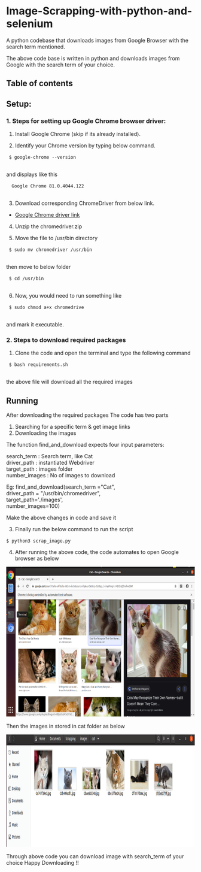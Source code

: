 # Image-Scrapping-with-python-and-selenium
A python codebase that downloads images from Google Browser with the search term mentioned.

The above code base is written in python and downloads images from Google with the search term of your choice.

## Table of contents

## Setup:

### 1. Steps for setting up Google Chrome browser driver:

1. Install Google Chrome (skip if its already installed).

2. Identify your Chrome version by typing below command. 
```
 $ google-chrome --version
 
```
and displays like this
```
  Google Chrome 81.0.4044.122
 
```

3. Download corresponding ChromeDriver from below link.
* <a href='https://chromedriver.chromium.org/downloads'>Google Chrome driver link</a><br>

4. Unzip the chromedriver.zip

5. Move the file to /usr/bin directory 
```
 $ sudo mv chromedriver /usr/bin
 
```
then move to below folder
```
 $ cd /usr/bin
 
```
6. Now, you would need to run something like
```
 $ sudo chmod a+x chromedrive
 
```
and mark it executable.

### 2. Steps to download required packages

1. Clone the code and open the terminal and type the following command
```
 $ bash requirements.sh
 
```
the above file will download all the required images

## Running

After downloading the required packages
The code has two parts
1. Searching for a specific term & get image links
2. Downloading the images

The function find_and_download expects four input parameters:

search_term : Search term, like Cat<br/>
driver_path : instantiated Webdriver<br/>
target_path : images folder<br/>
number_images : No of images to download<br/>

Eg: find_and_download(search_term ="Cat", \
                        driver_path = "/usr/bin/chromedriver", \
                        target_path='./images', \
                        number_images=100)
                        
 Make the above changes in code and save it
 
 3. Finally run the below command to run the script
 ```
 $ python3 scrap_image.py
 
```
 4. After running the above code, the code automates to open Google browser as below
 <p align="center">
  <img src="./images/cat/Cat-search.png" width=676 height=400>
</p>
Then the images in stored in cat folder as below
<p align="center">
  <img src="./images/cat/Cat.png" width=600 height=300>
</p>

Through above code you can download image with search_term of your choice
Happy Downloading !!
